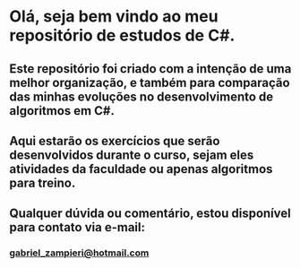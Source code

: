 # Olá, seja bem vindo ao meu repositório de estudos de C#.

## Este repositório foi criado com a intenção de uma melhor organização, e também para comparação das minhas evoluções no desenvolvimento de algoritmos em C#.

## Aqui estarão os exercícios que serão desenvolvidos durante o curso, sejam eles atividades da faculdade ou apenas algoritmos para treino.
## Qualquer dúvida ou comentário, estou disponível para contato via e-mail:
### gabriel_zampieri@hotmail.com